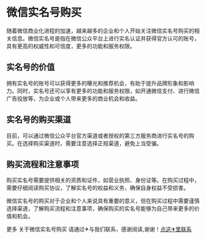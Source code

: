 # 微信实名号购买

随着微信商业化进程的加速，越来越多的企业和个人开始关注微信实名号购买的相关信息。微信实名号是指在微信公众平台上进行实名认证并获得官方认可的账号，具有更高的权威性和可信度，更多的功能和服务权限。

## 实名号的价值

拥有实名号的账号可以获得更多的曝光和推荐机会，有助于提升品牌形象和影响力。同时，实名号还可以享有更多的功能和服务权限，如开通微信支付、进行微信广告投放等，为企业或个人带来更多的商业机会和收益。

## 实名号的购买渠道

目前，可以通过微信公众平台官方渠道或者授权的第三方服务商进行实名号的购买。在选择购买渠道时，需要注意选择正规渠道，避免上当受骗。

## 购买流程和注意事项

购买实名号需要提供相关的资质和证件，如营业执照、身份证等。在购买过程中，需要仔细阅读购买协议，了解实名号的权益和义务，确保自身权益不受损害。

微信实名号的购买对于企业和个人来说具有重要的意义，但在购买过程中需要谨慎选择渠道，了解购买流程和注意事项，确保购买的实名号能够为自己带来更多的价值和机会。

更多 关于微信实名号购买 请通过✈与我们联系，感谢阅读,谢谢！[点这✈里联系](https://ww.k02.cc)